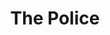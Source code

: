 ---
title: "The Police"
summary: "The Police were an English rock band formed in London in 1977. For most of their history the line-up consisted of primary songwriter Sting , Andy Summers and Stewart Copeland . The Police became globally popular in the late 1970s and early 1980s. Emerging in the British new wave scene, they played a style of rock influenced by punk, reggae, and jazz.
Their 1978 debut album, Outlandos d'Amour, reached No. 6 on the UK Albums Chart on the strength of the singles \"Roxanne\" and \"Can't Stand Losing You\". Their second album, Reggatta de Blanc , became the first of four consecutive No. 1 studio albums in the UK and Australia; its first two singles, \"Message in a Bottle\" and \"Walking on the Moon\", became their first UK number ones. Their next two albums, Zenyatta Mondatta and Ghost in the Machine , led to further critical and commercial success with two songs, \"Don't Stand So Close to Me\" and \"Every Little Thing She Does Is Magic\", becoming UK number-one singles and Top 5 hits in other countries; the former album was their breakthrough into the US reaching number five on the US Billboard 200.
Their final studio album, Synchronicity , was No. 1 in the UK, Canada, Australia, Italy and the US, selling over 8 million copies in the US. Its lead single, \"Every Breath You Take\", became their fifth UK number one, and only US number one. During this time, the band were considered one of the leaders of the Second British Invasion of the US; in 1983 Rolling Stone labelled them \"the first British New Wave act to break through in America on a grand scale, and possibly the biggest band in the world.\" The Police disbanded in 1986, but reunited in early 2007 for a one-off world tour that ended in August 2008. They were the world's highest-earning musicians in 2008, due to their reunion tour, which was the highest-grossing tour of 2007.The Police have sold over 75 million records, making them one of the best-selling bands of all time. The band won a number of music awards, including six Grammy Awards, two Brit Awards—winning Best British Group once, and an MTV Video Music Award. In 2003, they were inducted into the Rock and Roll Hall of Fame. Four of their five studio albums appeared on Rolling Stone's list of the \"500 Greatest Albums of All Time\". The band were included among both Rolling Stone's and VH1's lists of the \"100 Greatest Artists of All Time\"."
image: "the-police.jpg"
apple_music_artist_url: "https://music.apple.com/gb/artist/the-police/93818"
wikipedia_url: "https://en.wikipedia.org/wiki/The_Police"
---
